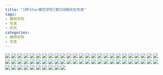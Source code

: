 ```yaml
---
title: "[MFStar模范学院]第550期优优写真"
tags: 
- 模特学院
- 写真
- 优优
categories:
- 模特学院
- 写真
---
```


![](https://img.ilovese.xyz/1734717391952.webp)
![](https://img.ilovese.xyz/1734717393667.webp)
![](https://img.ilovese.xyz/1734717395461.webp)
![](https://img.ilovese.xyz/1734717397446.webp)
![](https://img.ilovese.xyz/1734717398801.webp)
![](https://img.ilovese.xyz/1734717400298.webp)
![](https://img.ilovese.xyz/1734717402036.webp)
![](https://img.ilovese.xyz/1734717403504.webp)
![](https://img.ilovese.xyz/1734717405205.webp)
![](https://img.ilovese.xyz/1734717406960.webp)
![](https://img.ilovese.xyz/1734717408865.webp)
![](https://img.ilovese.xyz/1734717410850.webp)
![](https://img.ilovese.xyz/1734717412816.webp)
![](https://img.ilovese.xyz/1734717414727.webp)
![](https://img.ilovese.xyz/1734717417670.webp)
![](https://img.ilovese.xyz/1734717419345.webp)
![](https://img.ilovese.xyz/1734717421255.webp)
![](https://img.ilovese.xyz/1734717423134.webp)
![](https://img.ilovese.xyz/1734717424839.webp)
![](https://img.ilovese.xyz/1734717426634.webp)
![](https://img.ilovese.xyz/1734717427805.webp)
![](https://img.ilovese.xyz/1734717429423.webp)
![](https://img.ilovese.xyz/1734717431281.webp)
![](https://img.ilovese.xyz/1734717433189.webp)
![](https://img.ilovese.xyz/1734717434818.webp)
![](https://img.ilovese.xyz/1734717436529.webp)
![](https://img.ilovese.xyz/1734717438418.webp)
![](https://img.ilovese.xyz/1734717440128.webp)
![](https://img.ilovese.xyz/1734717441842.webp)
![](https://img.ilovese.xyz/1734717443243.webp)
![](https://img.ilovese.xyz/1734717445017.webp)
![](https://img.ilovese.xyz/1734717446687.webp)
![](https://img.ilovese.xyz/1734717448394.webp)
![](https://img.ilovese.xyz/1734717450439.webp)
![](https://img.ilovese.xyz/1734717452223.webp)
![](https://img.ilovese.xyz/1734717454020.webp)
![](https://img.ilovese.xyz/1734717455537.webp)
![](https://img.ilovese.xyz/1734717457121.webp)
![](https://img.ilovese.xyz/1734717458406.webp)
![](https://img.ilovese.xyz/1734717460070.webp)
![](https://img.ilovese.xyz/1734717461805.webp)
![](https://img.ilovese.xyz/1734717463589.webp)
![](https://img.ilovese.xyz/1734717465497.webp)
![](https://img.ilovese.xyz/1734717467304.webp)
![](https://img.ilovese.xyz/1734717468988.webp)
![](https://img.ilovese.xyz/1734717470933.webp)
![](https://img.ilovese.xyz/1734717472777.webp)
![](https://img.ilovese.xyz/1734717474195.webp)
![](https://img.ilovese.xyz/1734717475481.webp)
![](https://img.ilovese.xyz/1734717476820.webp)
![](https://img.ilovese.xyz/1734717478665.webp)
![](https://img.ilovese.xyz/1734717480566.webp)
![](https://img.ilovese.xyz/1734717482450.webp)
![](https://img.ilovese.xyz/1734717484294.webp)
![](https://img.ilovese.xyz/1734717486166.webp)
![](https://img.ilovese.xyz/1734717488817.webp)
![](https://img.ilovese.xyz/1734717490588.webp)
![](https://img.ilovese.xyz/1734717492323.webp)
![](https://img.ilovese.xyz/1734717493746.webp)
![](https://img.ilovese.xyz/1734717495432.webp)
